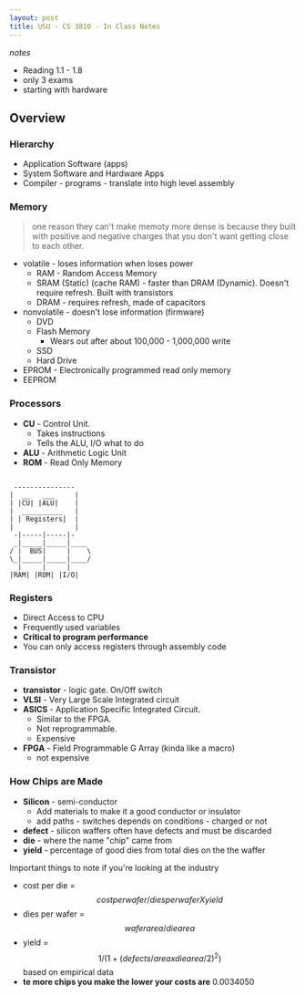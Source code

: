 ```yaml
---
layout: post
title: USU - CS 3810 - In Class Notes
---
```


_notes_ 

- Reading 1.1 - 1.8
- only 3 exams
- starting with hardware

## Overview

### Hierarchy

- Application Software (apps)
- System Software and Hardware Apps
- Compiler - programs - translate into high level assembly

### Memory

> one reason they can't make memoty more dense is because they built with positive and negative charges that you don't want getting close to each other.

- volatile - loses information when loses power
    + RAM - Random Access Memory
    + SRAM (Static) (cache RAM) - faster than DRAM (Dynamic). Doesn't require refresh. Built with transistors
    + DRAM - requires refresh, made of capacitors
- nonvolatile - doesn't lose information (firmware)
    + DVD
    + Flash Memory
        * Wears out after about 100,000 - 1,000,000 write
    + SSD
    + Hard Drive
- EPROM - Electronically programmed read only memory
- EEPROM

### Processors


- __CU__ - Control Unit. 
    + Takes instructions
    + Tells the ALU, I/O what to do
- __ALU__ - Arithmetic Logic Unit
- __ROM__ - Read Only Memory

~~~

 ---------------
|  __   ___     |
| |CU| |ALU|    |
|  __________   |
| | Registers|  |
|               |
 -|-----|-----|-
 _|_____|_____|____
/ |  BUS|     |    \
\_|_____|_____|____/
  |     |     |
|RAM| |ROM| |I/O|

~~~

### Registers

- Direct Access to CPU
- Frequently used variables
- __Critical to program performance__
- You can only access registers through assembly code


### Transistor

- __transistor__ - logic gate. On/Off switch
- __VLSI__ - Very Large Scale Integrated circuit
- __ASICS__ - Application Specific Integrated Circuit. 
    + Similar to the FPGA. 
    + Not reprogrammable. 
    + Expensive
- __FPGA__ - Field Programmable G Array (kinda like a macro)
    + not expensive

### How Chips are Made

- __Silicon__ - semi-conductor
    + Add materials to make it a good conductor or insulator
    + add paths - switches depends on conditions - charged or not
- __defect__ - silicon waffers often have defects and must be discarded
- __die__ - where the name "chip" came from
- __yield__ - percentage of good dies from total dies on the the waffer


Important things to note if you're looking at the industry

- cost per die = $$cost per wafer/dies per wafer X yield$$
- dies per wafer = $$wafer area/die area$$
- yield = $$1/(1 + (defects / area x die area/2)^2)$$ based on empirical data
- __te more chips you make the lower your costs are__
0.0034050